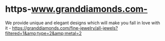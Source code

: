 # https-www.granddiamonds.com-
We provide unique and elegant designs which will make you fall in love with it - https://granddiamonds.com/fine-jewelry/all-jewels?filtered=1&amp;type=2&amp;metal=2
